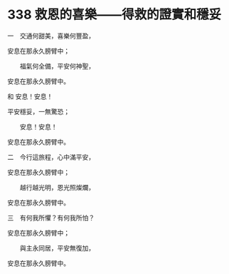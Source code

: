 # 338 救恩的喜樂——得救的證實和穩妥

一　交通何甜美，喜樂何豐盈，

安息在那永久膀臂中；

　　福氣何全備，平安何神聖，

安息在那永久膀臂中。

和 安息！安息！

平安穩妥，一無驚恐；

　　安息！安息！

安息在那永久膀臂中。

二　今行這旅程，心中滿平安，

安息在那永久膀臂中；

　　越行越光明，恩光照燦爛，

安息在那永久膀臂中。

三　有何我所懼？有何我所怕？

安息在那永久膀臂中；

　　與主永同居，平安無復加，

安息在那永久膀臂中。


